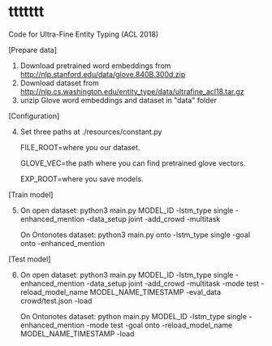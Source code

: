 # ttttttt
Code for Ultra-Fine Entity Typing (ACL 2018)

[Prepare data]
1. Download pretrained word embeddings from http://nlp.stanford.edu/data/glove.840B.300d.zip
2. Download dataset from http://nlp.cs.washington.edu/entity_type/data/ultrafine_acl18.tar.gz
3. unzip Glove word embeddings and dataset in "data" folder

[Configuration]

4. Set three paths at ./resources/constant.py

	FILE_ROOT=where you our dataset.
  
	GLOVE_VEC=the path where you can find pretrained glove vectors.
  
	EXP_ROOT=where you save models.
	
[Train model]

5. On open dataset: 
   python3 main.py MODEL_ID -lstm_type single -enhanced_mention -data_setup joint -add_crowd -multitask

   On Ontonotes dataset:
   python3 main.py onto -lstm_type single -goal onto  -enhanced_mention
   
[Test model]

6. On open dataset:
   python3 main.py MODEL_ID -lstm_type single -enhanced_mention -data_setup joint -add_crowd -multitask -mode test -reload_model_name MODEL_NAME_TIMESTAMP -eval_data crowd/test.json -load

   On Ontonotes dataset:
   python main.py MODEL_ID -lstm_type single -enhanced_mention -mode test -goal onto -reload_model_name MODEL_NAME_TIMESTAMP -load


